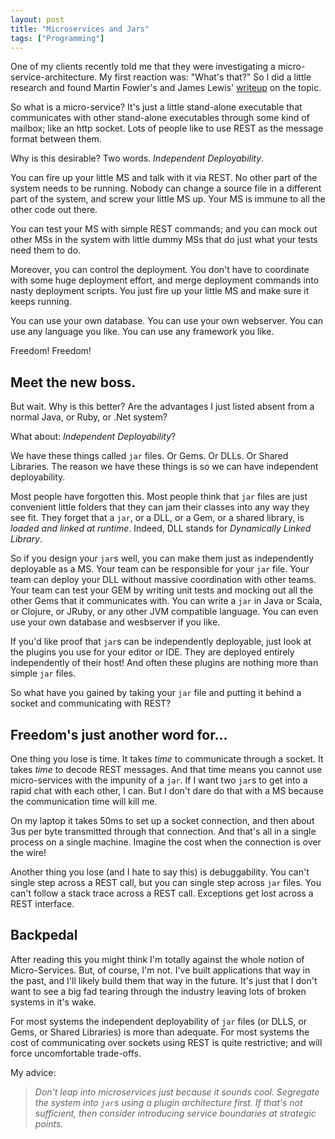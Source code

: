 ```yaml
---
layout: post
title: "Microservices and Jars"
tags: ["Programming"]
---
```

One of my clients recently told me that they were investigating a micro-service-architecture.  My first reaction was: "What's that?"  So I did a little research and found Martin Fowler's and James Lewis' [writeup](http://martinfowler.com/articles/microservices.html) on the topic. 

So what is a micro-service?  It's just a little stand-alone executable that communicates with other stand-alone executables through some kind of mailbox; like an http socket.  Lots of people like to use REST as the message format between them.

Why is this desirable?  Two words.  _Independent Deployability_.

You can fire up your little MS and talk with it via REST.  No other part of the system needs to be running.  Nobody can change a source file in a different part of the system, and screw your little MS up.  Your MS is immune to all the other code out there.  

You can test your MS with simple REST commands; and you can mock out other MSs in the system with little dummy MSs that do just what your tests need them to do.  

Moreover, you can control the deployment.  You don't have to coordinate with some huge deployment effort, and merge deployment commands into nasty deployment scripts.  You just fire up your little MS and make sure it keeps running.  

You can use your own database.  You can use your own webserver.  You can use any language you like.  You can use any framework you like.

Freedom!  Freedom!  

## Meet the new boss.
But wait.  Why is this better?  Are the advantages I just listed absent from a normal Java, or Ruby, or .Net system?  

What about: _Independent Deployability_?

We have these things called `jar` files.  Or Gems.  Or DLLs.  Or Shared Libraries.  The reason we have these things is so we can have independent deployability.  

Most people have forgotten this.  Most people think that `jar` files are just convenient little folders that they can jam their classes into any way they see fit.  They forget that a `jar`, or a DLL, or a Gem, or a shared library, is _loaded and linked at runtime_.  Indeed, DLL stands for _Dynamically Linked Library_.  

So if you design your `jar`s well, you can make them just as independently deployable as a MS.  Your team can be responsible for your `jar` file.  Your team can deploy your DLL without massive coordination with other teams.  Your team can test your GEM by writing unit tests and mocking out all the other Gems that it communicates with.  You can write a `jar` in Java or Scala, or Clojure, or JRuby, or any other JVM compatible language.  You can even use your own database and wesbserver if you like. 

If you'd like proof that `jar`s can be independently deployable, just look at the plugins you use for your editor or IDE.  They are deployed entirely independently of their host!  And often these plugins are nothing more than simple `jar` files. 

So what have you gained by taking your `jar` file and putting it behind a socket and communicating with REST?

## Freedom's just another word for...
One thing you lose is time.  It takes _time_ to communicate through a socket.  It takes _time_ to decode REST messages.  And that time means you cannot use micro-services with the impunity of a `jar`.  If I want two `jar`s to get into a rapid chat with each other, I can.  But I don't dare do that with a MS because the communication time will kill me.  

On my laptop it takes 50ms to set up a socket connection, and then about 3us per byte transmitted through that connection.  And that's all in a single process on a single machine.  Imagine the cost when the connection is over the wire!

Another thing you lose (and I hate to say this) is debuggability.  You can't single step across a REST call, but you can single step across `jar` files.  You can't follow a stack trace across a REST call.  Exceptions get lost across a REST interface.  

## Backpedal
After reading this you might think I'm totally against the whole notion of Micro-Services.  But, of course, I'm not.  I've built applications that way in the past, and I'll likely build them that way in the future.  It's just that I don't want to see a big fad tearing through the industry leaving lots of broken systems in it's wake.  

For most systems the independent deployability of `jar` files (or DLLS, or Gems, or Shared Libraries) is more than adequate.  For most systems the cost of communicating over sockets using REST is quite restrictive; and will force uncomfortable trade-offs.  

My advice:  
>_Don't leap into microservices just because it sounds cool.  Segregate the system into `jar`s using a plugin architecture first.  If that's not sufficient, then consider introducing service boundaries at strategic points._

